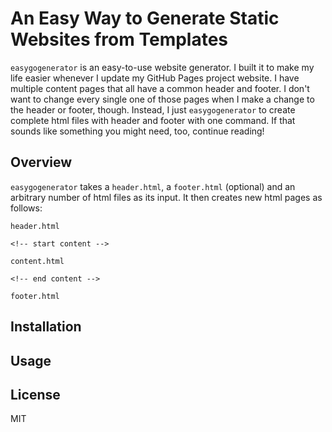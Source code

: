 # An Easy Way to Generate Static Websites from Templates
`easygogenerator` is an easy-to-use website generator. I built it to make my life easier whenever I update my GitHub Pages project website. I have multiple content pages that all have a common header and footer. I don't want to change every single one of those pages when I make a change to the header or footer, though. Instead, I just `easygogenerator` to create complete html files with header and footer with one command. If that sounds like something you might need, too, continue reading!


## Overview
`easygogenerator` takes a `header.html`, a `footer.html` (optional) and an arbitrary number of html files as its input. It then creates new html pages as follows:

```
header.html

<!-- start content -->

content.html

<!-- end content -->

footer.html
```

## Installation


## Usage


## License
MIT
